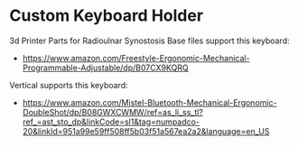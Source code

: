 # Custom Keyboard Holder
3d Printer Parts for Radioulnar Synostosis 
Base files support this keyboard:
* https://www.amazon.com/Freestyle-Ergonomic-Mechanical-Programmable-Adjustable/dp/B07CX9KQRQ

Vertical supports this keyboard:
* https://www.amazon.com/Mistel-Bluetooth-Mechanical-Ergonomic-DoubleShot/dp/B08GWXCWMW/ref=as_li_ss_tl?ref_=ast_sto_dp&linkCode=sl1&tag=numpadco-20&linkId=951a99e59ff508ff5b03f51a567ea2a2&language=en_US
